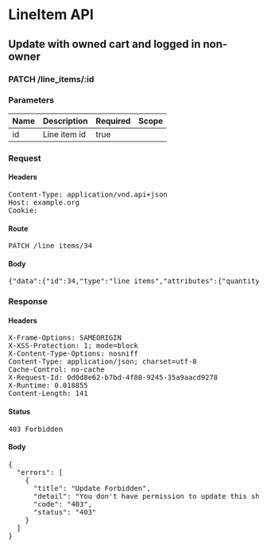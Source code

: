 # LineItem API

## Update with owned cart and logged in non-owner

### PATCH /line_items/:id

### Parameters

| Name | Description | Required | Scope |
|------|-------------|----------|-------|
| id | Line item id | true |  |

### Request

#### Headers

<pre>Content-Type: application/vnd.api+json
Host: example.org
Cookie: </pre>

#### Route

<pre>PATCH /line_items/34</pre>

#### Body

<pre>{"data":{"id":34,"type":"line_items","attributes":{"quantity":2}}}</pre>

### Response

#### Headers

<pre>X-Frame-Options: SAMEORIGIN
X-XSS-Protection: 1; mode=block
X-Content-Type-Options: nosniff
Content-Type: application/json; charset=utf-8
Cache-Control: no-cache
X-Request-Id: 0d0d8e62-b7bd-4f80-9245-35a9aacd9278
X-Runtime: 0.018855
Content-Length: 141</pre>

#### Status

<pre>403 Forbidden</pre>

#### Body

<pre>{
  "errors": [
    {
      "title": "Update Forbidden",
      "detail": "You don't have permission to update this shopping/line item.",
      "code": "403",
      "status": "403"
    }
  ]
}</pre>
